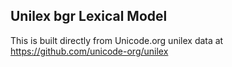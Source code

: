 Unilex bgr Lexical Model
----------------------

This is built directly from Unicode.org unilex data at
https://github.com/unicode-org/unilex
